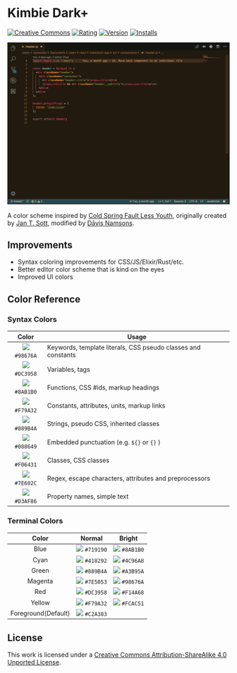 # Kimbie Dark+

[![Creative Commons](https://img.shields.io/badge/license-CC--BY--SA%204.0-orange.svg?style=flat-square)](http://creativecommons.org/licenses/by-sa/4.0/)
[![Rating](https://vsmarketplacebadge.apphb.com/rating-short/dnamsons.kimbie-dark-plus.svg)](https://marketplace.visualstudio.com/items?itemName=dnamsons.kimbie-dark-plus)
[![Version](https://vsmarketplacebadge.apphb.com/version-short/dnamsons.kimbie-dark-plus.svg)](https://marketplace.visualstudio.com/items?itemName=dnamsons.kimbie-dark-plus)
[![Installs](https://vsmarketplacebadge.apphb.com/installs/dnamsons.kimbie-dark-plus.svg)](https://marketplace.visualstudio.com/items?itemName=dnamsons.kimbie-dark-plus)

![Kimbie Dark+ editor preview](./images/Kimbie_dark_plus.png)

A color scheme inspired by [Cold Spring Fault Less Youth](http://www.discogs.com/Mount-Kimbie-Cold-Spring-Fault-Less-Youth/master/561611), originally created by [Jan T. Sott](https://github.com/idleberg/Kimbie.tmTheme), modified by [Dāvis Namsons](https://github.com/dnamsons).

## Improvements

- Syntax coloring improvements for CSS/JS/Elixir/Rust/etc.
- Better editor color scheme that is kind on the eyes
- Improved UI colors

## Color Reference

### Syntax Colors

|                            Color                            | Usage                                                         |
| :---------------------------------------------------------: | ------------------------------------------------------------- |
| ![](https://via.placeholder.com/10/98676A?text=+) `#98676A` | Keywords, template literals, CSS pseudo classes and constants |
| ![](https://via.placeholder.com/10/DC3958?text=+) `#DC3958` | Variables, tags                                               |
| ![](https://via.placeholder.com/10/8AB1B0?text=+) `#8AB1B0` | Functions, CSS #ids, markup headings                          |
| ![](https://via.placeholder.com/10/F79A32?text=+) `#F79A32` | Constants, attributes, units, markup links                    |
| ![](https://via.placeholder.com/10/889B4A?text=+) `#889B4A` | Strings, pseudo CSS, inherited classes                        |
| ![](https://via.placeholder.com/10/088649?text=+) `#088649` | Embedded punctuation (e.g. `${}` or `{}` )                    |
| ![](https://via.placeholder.com/10/F06431?text=+) `#F06431` | Classes, CSS classes                                          |
| ![](https://via.placeholder.com/10/7E602C?text=+) `#7E602C` | Regex, escape characters, attributes and preprocessors        |
| ![](https://via.placeholder.com/10/D3AF86?text=+) `#D3AF86` | Property names, simple text                                   |

### Terminal Colors

|        Color        |                           Normal                            |                           Bright                            |
| :-----------------: | :---------------------------------------------------------: | :---------------------------------------------------------: |
|        Blue         | ![](https://via.placeholder.com/10/719190?text=+) `#719190` | ![](https://via.placeholder.com/10/8AB1B0?text=+) `#8AB1B0` |
|        Cyan         | ![](https://via.placeholder.com/10/418292?text=+) `#418292` | ![](https://via.placeholder.com/10/4C96A8?text=+) `#4C96A8` |
|        Green        | ![](https://via.placeholder.com/10/889B4A?text=+) `#889B4A` | ![](https://via.placeholder.com/10/A3B95A?text=+) `#A3B95A` |
|       Magenta       | ![](https://via.placeholder.com/10/7E5053?text=+) `#7E5053` | ![](https://via.placeholder.com/10/98676A?text=+) `#98676A` |
|         Red         | ![](https://via.placeholder.com/10/DC3958?text=+) `#DC3958` | ![](https://via.placeholder.com/10/F14A68?text=+) `#F14A68` |
|       Yellow        | ![](https://via.placeholder.com/10/F79A32?text=+) `#F79A32` | ![](https://via.placeholder.com/10/FCAC51?text=+) `#FCAC51` |
| Foreground(Default) | ![](https://via.placeholder.com/10/C2A383?text=+) `#C2A383` |                                                             |

## License

This work is licensed under a [Creative Commons Attribution-ShareAlike 4.0 Unported License](http://creativecommons.org/licenses/by-sa/4.0/deed.en_US).
